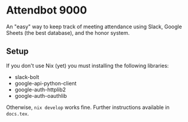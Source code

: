 # Attendbot 9000

An "easy" way to keep track of meeting attendance using Slack, Google Sheets (the best database), and the honor system.

## Setup

If you don't use Nix (yet) you must installing the following libraries:
- slack-bolt
- google-api-python-client
- google-auth-httplib2
- google-auth-oauthlib

Otherwise, `nix develop` works fine. Further instructions available in `docs.tex`.
